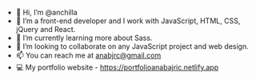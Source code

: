 - 👋 Hi, I’m @anchilla
- 👀 I’m a front-end developer and I work with JavaScript, HTML, CSS, jQuery and React.
- 🌱 I’m currently learning more about Sass.
- 💞️ I’m looking to collaborate on any JavaScript project and web design.
- 📫 You can reach me at anabjrc@gmail.com
- 💻 My portfolio website - https://portfolioanabajric.netlify.app

<!---
anchilla/anchilla is a ✨ special ✨ repository because its `README.md` (this file) appears on your GitHub profile.
You can click the Preview link to take a look at your changes.
--->
